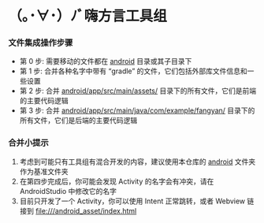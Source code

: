 # （｡･∀･）ﾉﾞ嗨方言工具组

### 文件集成操作步骤
* 第 0 步: 需要移动的文件都在 [android](./android) 目录或其子目录下
* 第 1 步: 合并各种名字中带有 “gradle” 的文件，它们包括外部库文件信息和一些设置
* 第 2 步: 合并 [android/app/src/main/assets/](./android/app/src/main/assets) 目录下的所有文件，它们是前端的主要代码逻辑
* 第 3 步: 合并 [android/app/src/main/java/com/example/fangyan/](./android/app/src/main/java/com/example/fangyan) 目录下的所有文件，它们是后端的主要代码逻辑

### 合并小提示
1. 考虑到可能只有工具组有混合开发的内容，建议使用本仓库的 [android](./android) 文件夹作为基准文件夹
2. 在第四步完成后，你可能会发现 Activity 的名字会有冲突，请在 AndroidStudio 中修改它的名字
3. 目前只开发了一个 Activity，你可以使用 Intent 正常跳转，或者 Webview 链接到 [file:///android_asset/index.html](./android/app/src/main/assets/index.html)